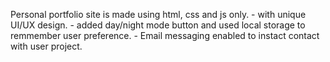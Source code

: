 Personal portfolio site is made using html, css and js only.
    - with unique UI/UX design.
    - added day/night mode button and used local storage to remmember user preference.
    - Email messaging enabled to instact contact with user project.
    